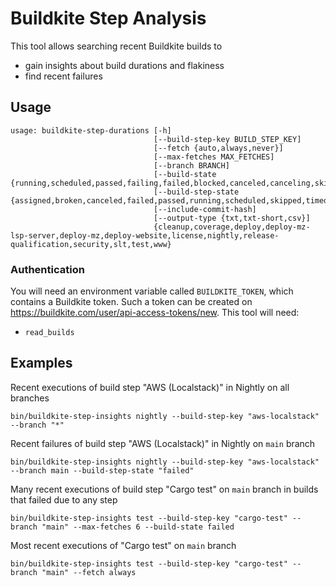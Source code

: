 # Buildkite Step Analysis

This tool allows searching recent Buildkite builds to
* gain insights about build durations and flakiness
* find recent failures

## Usage
```
usage: buildkite-step-durations [-h]
                                [--build-step-key BUILD_STEP_KEY]
                                [--fetch {auto,always,never}]
                                [--max-fetches MAX_FETCHES]
                                [--branch BRANCH]
                                [--build-state {running,scheduled,passed,failing,failed,blocked,canceled,canceling,skipped,not_run,finished}]
                                [--build-step-state {assigned,broken,canceled,failed,passed,running,scheduled,skipped,timed_out,unblocked,waiting,waiting_failed}]
                                [--include-commit-hash]
                                [--output-type {txt,txt-short,csv}]
                                {cleanup,coverage,deploy,deploy-mz-lsp-server,deploy-mz,deploy-website,license,nightly,release-qualification,security,slt,test,www}
```

### Authentication

You will need an environment variable called `BUILDKITE_TOKEN`, which contains a Buildkite token. Such a token can be
created on https://buildkite.com/user/api-access-tokens/new.
This tool will need:
* `read_builds`

## Examples

Recent executions of build step "AWS (Localstack)" in Nightly on all branches

```
bin/buildkite-step-insights nightly --build-step-key "aws-localstack" --branch "*"
```

Recent failures of build step "AWS (Localstack)" in Nightly on `main` branch

```
bin/buildkite-step-insights nightly --build-step-key "aws-localstack" --branch main --build-step-state "failed"
```

Many recent executions of build step "Cargo test" on `main` branch in builds that failed due to any step

```
bin/buildkite-step-insights test --build-step-key "cargo-test" --branch "main" --max-fetches 6 --build-state failed
```

Most recent executions of "Cargo test" on `main` branch

```
bin/buildkite-step-insights test --build-step-key "cargo-test" --branch "main" --fetch always
```
